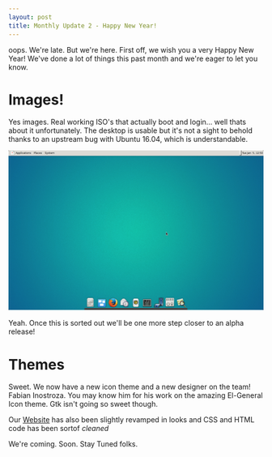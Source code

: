 ```yaml
---
layout: post
title: Monthly Update 2 - Happy New Year!
---
```


oops. We're late. But we're here. First off, we wish you a very Happy New Year! We've done a lot of things this past month and we're eager to let you know.

# Images!
Yes images. Real working ISO's that actually boot and login... well thats about it unfortunately. The desktop is usable but it's not a sight to behold thanks to an upstream bug with Ubuntu 16.04, which is understandable.

![First Screenshot!](arelos_scrot.png)

Yeah. Once this is sorted out we'll be one more step closer to an alpha release!

# Themes
Sweet. We now have a new icon theme and a new designer on the team! Fabian Inostroza. You may know him for his work on the amazing El-General Icon theme. Gtk isn't going so sweet though.

Our [Website](http://arelos.github.io) has also been slightly revamped in looks and CSS and HTML code has been sortof *cleaned*

We're coming. Soon. Stay Tuned folks.
